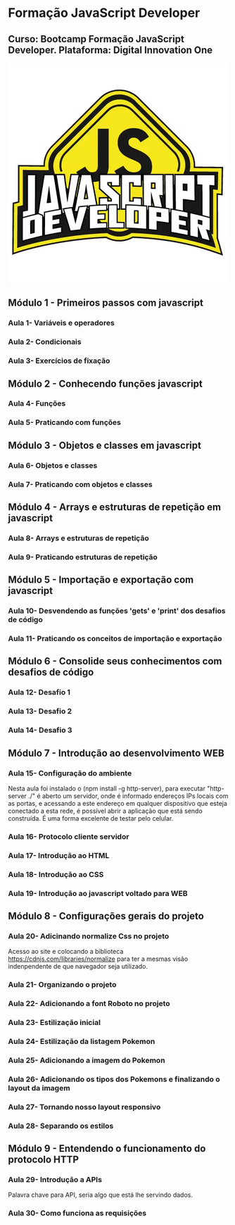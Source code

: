 # Formação JavaScript Developer
## Curso: Bootcamp Formação JavaScript Developer. Plataforma: Digital Innovation One
![imagem](/Pokedex/assets/Imagens/Logo_Bootcamp.webp)

## Módulo 1 - Primeiros passos com javascript
### Aula 1- Variáveis e operadores
### Aula 2- Condicionais
### Aula 3- Exercícios de fixação

## Módulo 2 - Conhecendo funções javascript
### Aula 4- Funções
### Aula 5- Praticando com funções

## Módulo 3 - Objetos e classes em javascript
### Aula 6- Objetos e classes
### Aula 7- Praticando com objetos e classes

## Módulo 4 - Arrays e estruturas de repetição em javascript
### Aula 8- Arrays e estruturas de repetição
### Aula 9- Praticando estruturas de repetição

## Módulo 5 - Importação e exportação com javascript
### Aula 10- Desvendendo as funções 'gets' e 'print' dos desafios de código
### Aula 11- Praticando os conceitos de importação e exportação

## Módulo 6 - Consolide seus conhecimentos com desafios de código
### Aula 12- Desafio 1 
### Aula 13- Desafio 2 
### Aula 14- Desafio 3 

## Módulo 7 - Introdução ao desenvolvimento WEB
### Aula 15- Configuração do ambiente
Nesta aula foi instalado o (npm install -g http-server), para executar "http-server ./" é aberto um servidor, onde é informado endereços IPs locais com as portas, e acessando a este endereço em qualquer dispositivo que esteja conectado a esta rede, é possível abrir a aplicação que está sendo construída. É uma forma excelente de testar pelo celular.  
### Aula 16- Protocolo cliente servidor
### Aula 17- Introdução ao HTML
### Aula 18- Introdução ao CSS
### Aula 19- Introdução ao javascript voltado para WEB

## Módulo 8 - Configurações gerais do projeto
### Aula 20- Adicinando normalize Css no projeto
Acesso ao site e colocando a biblioteca  https://cdnjs.com/libraries/normalize para ter a mesmas visão indenpendente de que navegador seja utilizado.
### Aula 21- Organizando o projeto
### Aula 22- Adicionando a font Roboto no projeto
### Aula 23- Estilização inicial
### Aula 24- Estilização da listagem Pokemon
### Aula 25- Adicionando a imagem do Pokemon
### Aula 26- Adicionando os tipos dos Pokemons e finalizando o layout da imagem
### Aula 27- Tornando nosso layout responsivo
### Aula 28- Separando os estilos

## Módulo 9 - Entendendo o funcionamento do protocolo HTTP
### Aula 29- Introdução a APIs
Palavra chave para API, seria algo que está lhe servindo dados.
### Aula 30- Como funciona as requisições
